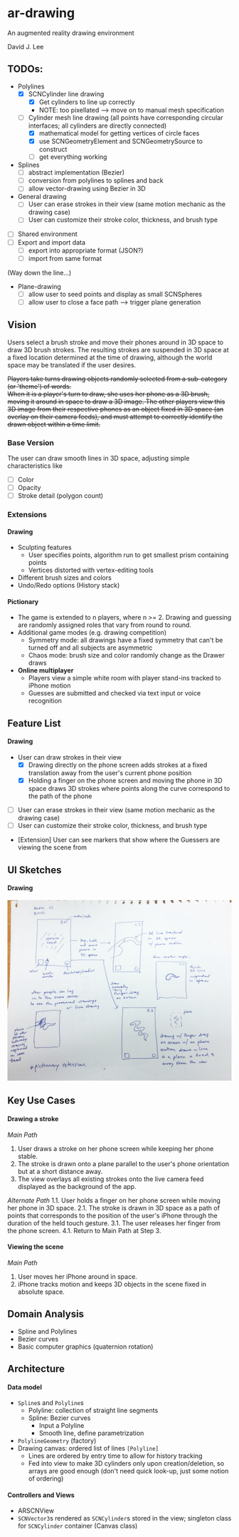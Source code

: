 # ar-drawing
An augmented reality drawing environment

David J. Lee

## TODOs:
- Polylines
  - [x] SCNCylinder line drawing
    - [x] Get cylinders to line up correctly
    - NOTE: too pixellated --> move on to manual mesh specification
  - [ ] Cylinder mesh line drawing (all points have corresponding circular interfaces; all cylinders are directly connected)
    - [x] mathematical model for getting vertices of circle faces
    - [x] use SCNGeometryElement and SCNGeometrySource to construct
    - [ ] get everything working
- Splines
  - [ ] abstract implementation (Bezier)
  - [ ] conversion from polylines to splines and back
  - [ ] allow vector-drawing using Bezier in 3D
- General drawing
  - [ ] User can erase strokes in their view (same motion mechanic as the drawing case)
  - [ ] User can customize their stroke color, thickness, and brush type
- [ ] Shared environment
- [ ] Export and import data
  - [ ] export into appropriate format (JSON?)
  - [ ] import from same format

(Way down the line...)
- Plane-drawing
  - [ ] allow user to seed points and display as small SCNSpheres
  - [ ] allow user to close a face path --> trigger plane generation

## Vision
Users select a brush stroke and move their phones around in 3D space to draw 3D brush strokes.
The resulting strokes are suspended in 3D space at a fixed location determined at the time of drawing,
although the world space may be translated if the user desires.

~~Players take turns drawing objects randomly selected from a sub-category (or 'theme') of words.  
When it is a player's turn to draw, she uses her phone as a 3D brush, moving it around in space 
to draw a 3D image.  The other players view this 3D image from their respective phones as an 
object fixed in 3D space (an overlay on their camera feeds), and must attempt to correctly 
identify the drawn object within a time limit.~~

### Base Version
The user can draw smooth lines in 3D space, adjusting simple characteristics like 
- [ ] Color
- [ ] Opacity
- [ ] Stroke detail (polygon count)

### Extensions
#### Drawing
- Sculpting features
  - User specifies points, algorithm run to get smallest prism containing points
  - Vertices distorted with vertex-editing tools
- Different brush sizes and colors
- Undo/Redo options (History stack)

#### Pictionary
- The game is extended to n players, where n >= 2.  Drawing and guessing are randomly assigned 
  roles that vary from round to round.
- Additional game modes (e.g. drawing competition)
  - Symmetry mode: all drawings have a fixed symmetry that can't be turned off and all subjects are asymmetric
  - Chaos mode: brush size and color randomly change as the Drawer draws
- **Online multiplayer**
  - Players view a simple white room with player stand-ins tracked to iPhone motion
  - Guesses are submitted and checked via text input or voice recognition

## Feature List
#### Drawing
- User can draw strokes in their view
  - [x] Drawing directly on the phone screen adds strokes at a fixed translation away from the user's current phone position
  - [x] Holding a finger on the phone screen and moving the phone in 3D space draws 3D strokes 
        where points along the curve correspond to the path of the phone
- [ ] User can erase strokes in their view (same motion mechanic as the drawing case)
- [ ] User can customize their stroke color, thickness, and brush type
- [Extension] User can see markers that show where the Guessers are viewing the scene from

## UI Sketches
#### Drawing
![Drawing UI Sketches](https://github.com/deejayessel/ar-drawing/blob/master/20181114_214855-01-01.jpeg)

## Key Use Cases
#### Drawing a stroke
*Main Path*
1. User draws a stroke on her phone screen while keeping her phone stable.
2. The stroke is drawn onto a plane parallel to the user's phone orientation but at a short distance away. 
3. The view overlays all existing strokes onto the live camera feed displayed as the background of the app.  

*Alternate Path*
1.1. User holds a finger on her phone screen while moving her phone in 3D space.
2.1. The stroke is drawn in 3D space as a path of points that corresponds to the position of the user's
     iPhone through the duration of the held touch gesture.
3.1. The user releases her finger from the phone screen.
4.1. Return to Main Path at Step 3.

#### Viewing the scene
*Main Path*
1. User moves her iPhone around in space.
2. iPhone tracks motion and keeps 3D objects in the scene fixed in absolute space.

## Domain Analysis
- Spline and Polylines
- Bezier curves
- Basic computer graphics (quaternion rotation)

## Architecture
[//]: # (Describe the major components and data structures for your data model, as well as the top-level controllers and views of your UI. Feel free to use diagrams.)

#### Data model
* `Spline`s and `Polyline`s
  * Polyline: collection of straight line segments
  * Spline: Bezier curves
    * Input a Polyline
    * Smooth line, define parametrization
* `PolylineGeometry` (factory)
* Drawing canvas: ordered list of lines `[Polyline]`
  * Lines are ordered by entry time to allow for history tracking
  * Fed into view to make 3D cylinders only upon creation/deletion, so arrays are good enough 
    (don't need quick look-up, just some notion of ordering)

#### Controllers and Views
- ARSCNView
- `SCNVector3`s rendered as `SCNCylinder`s stored in the view; singleton class for `SCNCylinder` container (Canvas class)
